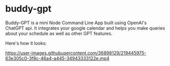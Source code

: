 # buddy-gpt

Buddy-GPT is a mini Node Command Line App built using OpenAI's ChatGPT api.
It integrates your google calendar and helps you make queries about your schedule as well as other GPT features.

Here's how it looks:

https://user-images.githubusercontent.com/36898129/219445975-63e305c0-3f8c-46a4-a445-34943333122e.mp4


